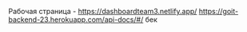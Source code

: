 Рабочая страница - https://dashboardteam3.netlify.app/
https://goit-backend-23.herokuapp.com/api-docs/#/ бек 

